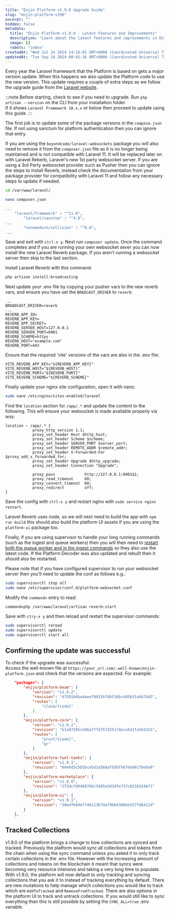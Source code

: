 ```yaml
---
title: "Enjin Platform v1.9.0 Upgrade Guide"
slug: "enjin-platform-v190"
excerpt: ""
hidden: false
metadata: 
  title: "Enjin Platform v1.9.0 - Latest Features and Improvements"
  description: "Learn about the latest features and improvements in Enjin Platform v1.9.0, including performance enhancements and new tools."
  image: []
  robots: "index"
createdAt: "Wed Jul 24 2024 14:16:01 GMT+0000 (Coordinated Universal Time)"
updatedAt: "Tue Sep 10 2024 00:42:16 GMT+0000 (Coordinated Universal Time)"
---
```

Every year the Laravel framework that the Platform is based on gets a major version update.  When this happens we also update the Platform code to use the new version.  This update requires a couple of extra steps as we follow the upgrade guide from the [Laravel website](https://laravel.com/docs/11.x/upgrade).

:::note Before starting, check to see if you need to upgrade.
Run `php artisan --version` on the CLI from your installation folder.  
If it shows `Laravel Framework 10.x.x` or below then proceed to update using this guide.
:::

The first job is to update some of the package versions in the `compose.json` file.  If not using sanctum for platform authentication then you can ignore that entry.

If you are using the `beyondcode/laravel-websockets` package you will also need to remove it from the `composer.json` file as it is no longer being maintained and is not compatible with Laravel 11. It will be replaced later on with Laravel Reberb, Laravel's new 1st party websocket server.  If you are using a 3rd Party websocket provider such as Pusher then you can ignore the steps to install Reverb, instead check the documentation from your package provider for compatibility with Laravel 11 and follow any necessary steps to update if needed.

```bash
cd /var/www/laravel/

nano composer.json
```

```bash
...
    "laravel/framework" : "^11.0",
		"laravel/sanctum" : "^4.0",
...
		"nunomaduro/collision" : "^8.0",
...
```

Save and exit with `ctrl-x y`. Next run `composer update`.  Once the command completes and if you are running your own websocket sever you can now install the new Laravel Reverb package. If you aren't running a websocket server then skip to the last section.

Install Laravel Reverb with this command:

```bash
php artisan install:broadcasting
```

Next update your .env file by copying your pusher vars to the new reverb vars, and ensure you have set the `BRADCAST_DRIVER` to `reverb`:

```text
...
BROADCAST_DRIVER=reverb
...
REVERB_APP_ID=
REVERB_APP_KEY=
REVERB_APP_SECRET=
REVERB_SERVER_HOST=127.0.0.1
REVERB_SERVER_PORT=6001
REVERB_SCHEME=https
REVERB_HOST="example.com"
REVERB_PORT=443
```

Ensure that the required 'vite' versions of the vars are also in the .env file:

```text
VITE_REVERB_APP_KEY="${REVERB_APP_KEY}"
VITE_REVERB_HOST="${REVERB_HOST}"
VITE_REVERB_PORT="${REVERB_PORT}"
VITE_REVERB_SCHEME="${REVERB_SCHEME}"
```

Finally update your nginx site configuration, open it with nano:

```bash
sudo nano /etc/nginx/sites-enabled/laravel
```

Find the `location` section for `/app/.*` and update the content to the following.  This will ensure your websocket is made available properly via wss:

```nginx
location ~ /app/.* {
			proxy_http_version 1.1;
			proxy_set_header Host $http_host;
			proxy_set_header Scheme $scheme;
			proxy_set_header SERVER_PORT $server_port;
			proxy_set_header REMOTE_ADDR $remote_addr;
			proxy_set_header X-Forwarded-For $proxy_add_x_forwarded_for;
			proxy_set_header Upgrade $http_upgrade;
			proxy_set_header Connection "Upgrade";
	
			proxy_pass             http://127.0.0.1:6001$1;
			proxy_read_timeout     60;
			proxy_connect_timeout  60;
			proxy_redirect         off;
}
```

Save the config with `ctrl-x y` and restart nginx with `sudo service nginx restart`.

Laravel Reverb uses node, so we will next need to build the app with `npm run build` this should also build the platform UI assets if you are using the `platform-ui` package too.

Finally, if you are using supervisor to handle your long running commands (such as the ingest and queue workers) then you will then need to [restart both the queue worker and in the ingest commands](doc:restarting-the-platform) so they also use the latest code.  If the Platform Decoder was also updated and rebuilt then it should also be restarted.

Please note that if you have configured supervisor to run your websocket server then you'll need to update the conf as follows e.g.:

```bash
sudo supervisorctl stop all
sudo nano /etc/supervisor/conf.d/platform-websocket.conf
```

Modify the `command=` entry to read:

```text
command=php /var/www/laravel/artisan reverb:start 
```

Save with `ctry-x y` and then reload and restart the supervisor commands:

```bash
sudo supervisorctl reread
sudo supervisorctl update
sudo supervisorctl start all
```

## Confirming the update was successful

To check if the upgrade was successful:  
Access the well-known file at `https://your_url.com/.well-known/enjin-platform.json` and check that the versions are expected. For example:

```json
    "packages": {
        "enjin/platform-beam": {
            "version": "v1.9.2",
            "revision": "4759194ba4eee799316f4bf10bc495b51abb74d5",
            "routes": [
                "claim/{code}"
            ]
        },
        "enjin/platform-core": {
            "version": "v1.9.2",
            "revision": "b1a97265cb96af7fd757255174eca541fa562d15",
            "routes": [
                "proof/{code}",
                "qr"
            ]
        },
        "enjin/platform-fuel-tanks": {
            "version": "v1.9.1",
            "revision": "6044d3c5b5bce5d2a568a7558f567de001f6ebe0"
        },
        "enjin/platform-marketplace": {
            "version": "v1.9.0",
            "revision": "2f3dcfd9468766c5495e5d3dfe737c8216324bf1"
        },
        "enjin/platform-ui": {
            "version": "v1.9.1",
            "revision": "30edfb6def746113b74a79b843066e557fd6412d"
        }
    },
```

## Tracked Collections

v1.9.0 of the platform brings a change to how collections are synced and tracked.  Previously the platform would sync all collections and tokens from the chain when using the sync command unless you asked it to only track certain collections in the .env file.  However with the increasing amount of collections and tokens on the blockchain it meant that syncs were becoming very resource intensive and taking a very long time to populate.  With v1.9.0, the platform will now default to only tracking and syncing collections that you ask it to instead of tracking everything by default.  There are new mutations to help manage which collections you would like to track which are `AddToTracked` and `RemoveFromTracked`.  There are also options in the platform UI to track and untrack collections.  If you would still like to sync everything then this is still possible by setting the `SYNC_ALL=true` .env variable.
